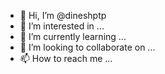 - 👋 Hi, I’m @dineshptp
- 👀 I’m interested in ...
- 🌱 I’m currently learning ...
- 💞️ I’m looking to collaborate on ...
- 📫 How to reach me ...

<!---
dineshptp/dineshptp is a ✨ special ✨ repository because its `README.md` (this file) appears on your GitHub profile.
You can click the Preview link to take a look at your changes.
--->

